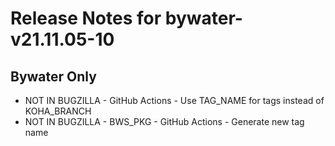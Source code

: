 
# Release Notes for bywater-v21.11.05-10

## Bywater Only

- NOT IN BUGZILLA - GitHub Actions - Use TAG_NAME for tags instead of KOHA_BRANCH
- NOT IN BUGZILLA - BWS_PKG - GitHub Actions - Generate new tag name


